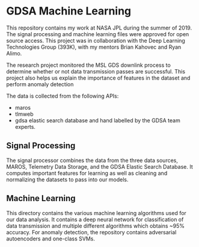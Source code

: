 # GDSA Machine Learning

This repository contains my work at NASA JPL during the summer of 2019. The signal processing and machine learning files were approved for open source access. This project was in collaboration with the Deep Learning Technologies Group (393K), with my mentors Brian Kahovec and Ryan Alimo. 

The research project monitored the MSL GDS downlink process to determine whether or not data transmission passes are successful. This project also helps us explain the importance of features in the dataset and perform anomaly detection

The data is collected from the following APIs:
 - maros
 - tlmweb
 - gdsa elastic search database
and hand labelled by the GDSA team experts. 

## Signal Processing

The signal processor combines the data from the three data sources, MAROS, Telemetry Data Storage, and the GDSA Elastic Search Database. It computes important features for learning as well as cleaning and normalizing the datasets to pass into our models. 

## Machine Learning

This directory contains the various machine learning algorithms used for our data analysis. It contains a deep neural network for classification of data transmission and multiple different algorithms which obtains ~95% accuracy. For anomaly detection, the repository contains adversarial autoencoders and one-class SVMs.
